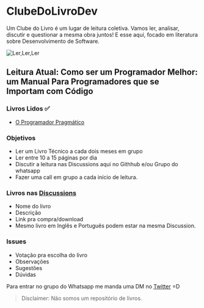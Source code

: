 # ClubeDoLivroDev

Um Clube do Livro é um lugar de leitura coletiva. Vamos ler, analisar, discutir e questionar a mesma obra juntos!
E esse aqui, focado em literatura sobre Desenvolvimento de Software. 

![Ler,Ler,Ler](https://i.ibb.co/935nL7m/Logo-clube-do-livro-dev.png)

## Leitura Atual: Como ser um Programador Melhor: um Manual Para Programadores que se Importam com Código 

### Livros Lidos ✅
- [O Programador Pragmático](https://amzn.to/3llMYhO) 

### Objetivos 
 - Ler um Livro Técnico a cada dois meses em grupo
 - Ler entre 10 a 15 páginas por dia
 - Discutir a leitura nas Discussions aqui no Githhub e/ou Grupo do whatsapp
 - Fazer uma call em grupo a cada início de leitura.

### Livros nas [Discussions](https://github.com/lincolixavier/clube-do-livro-dev/discussions)
 - Nome do livro
 - Descrição
 - Link pra compra/download
 - Mesmo livro em Inglês e Português podem estar na mesma Discussion.

### Issues
- Votação pra escolha do livro 
- Observações
- Sugestões
- Dúvidas


Para entrar no grupo do Whatsapp me manda uma DM no [Twitter](https://twitter.com/lincolixavier) =D

> Disclaimer: Não somos um repositório de livros.




